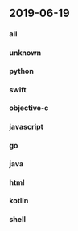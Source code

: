 ## 2019-06-19

#### all

#### unknown

#### python

#### swift

#### objective-c

#### javascript

#### go

#### java

#### html

#### kotlin

#### shell
